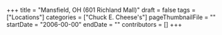 +++
title = "Mansfield, OH (601 Richland Mall)"
draft = false
tags = ["Locations"]
categories = ["Chuck E. Cheese's"]
pageThumbnailFile = ""
startDate = "2006-00-00"
endDate = ""
contributors = []
+++
